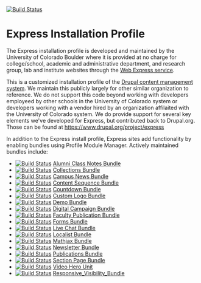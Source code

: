 [![Build Status](https://travis-ci.org/CuBoulder/express.svg?branch=dev)](https://travis-ci.org/CuBoulder/express)
# Express Installation Profile
The Express installation profile is developed and maintained by the University of Colorado Boulder where it is provided at no charge for college/school, academic and administrative department, and research group, lab and institute websites through the [Web Express service](http://www.colorado.edu/webcentral/). 

This is a customized installation profile of the [Drupal content management system](https://www.drupal.org/).  We maintain this publicly largely for other similar organization to reference. We do not support this code beyond working with developers employeed by other schools in the University of Colorado system or developers working with a vendor hired by an organization affilaited with the University of Colorado system. We do provide support for several key elements we've developed for Express, but contributed back to Drupal.org.  Those can be found at https://www.drupal.org/project/express

In addition to the Express install profile, Express sites add functionality by enabling bundles using Profile Module Manager. Actively maintained bundles include:

* [![Build Status](https://travis-ci.org/CuBoulder/cu_alumni_class_notes_bundle.svg?branch=master)](https://travis-ci.org/CuBoulder/cu_alumni_class_notes_bundle) [Alumni Class Notes Bundle](https://github.com/CuBoulder/cu_alumni_class_notes_bundle)
* [![Build Status](https://travis-ci.org/CuBoulder/express_collections_bundle.svg?branch=master)](https://travis-ci.org/CuBoulder/express_collections_bundle) [Collections Bundle](https://github.com/CuBoulder/express_collections_bundle)
* [![Build Status](https://travis-ci.org/CuBoulder/cu_campus_news_bundle.svg?branch=master)](https://travis-ci.org/CuBoulder/cu_campus_news_bundle) [Campus News Bundle](https://github.com/CuBoulder/cu_campus_news_bundle)
* [![Build Status](https://travis-ci.org/CuBoulder/cu_content_sequence_bundle.svg?branch=master)](https://travis-ci.org/CuBoulder/cu_content_sequence_bundle) [Content Sequence Bundle](https://github.com/CuBoulder/cu_content_sequence_bundle)
* [![Build Status](https://travis-ci.org/CuBoulder/cu_countdown_bundle.svg?branch=master)](https://travis-ci.org/CuBoulder/cu_countdown_bundle) [Countdown Bundle](https://github.com/CuBoulder/cu_countdown_bundle)
* [![Build Status](https://travis-ci.org/CuBoulder/cu_custom_logo_bundle.svg?branch=master)](https://travis-ci.org/CuBoulder/cu_custom_logo_bundle) [Custom Logo Bundle](https://github.com/CuBoulder/cu_custom_logo_bundle)
* [![Build Status](https://travis-ci.org/CuBoulder/cu_demo_bundle.svg?branch=master)](https://travis-ci.org/CuBoulder/cu_demo_bundle) [Demo Bundle](https://github.com/CuBoulder/cu_demo_bundle)
* [![Build Status](https://travis-ci.org/CuBoulder/cu_digital_campaign_bundle.svg?branch=master)](https://travis-ci.org/CuBoulder/cu_digital_campaign_bundle) [Digital Campaign Bundle](https://github.com/CuBoulder/cu_digital_campaign_bundle)
* [![Build Status](https://travis-ci.org/CuBoulder/cu_faculty_publication_bundle.svg?branch=master)](https://travis-ci.org/CuBoulder/cu_faculty_publication_bundle) [Faculty Publication Bundle](https://github.com/CuBoulder/cu_faculty_publication_bundle)
* [![Build Status](https://travis-ci.org/CuBoulder/cu_forms_bundle.svg?branch=master)](https://travis-ci.org/CuBoulder/cu_forms_bundle) [Forms Bundle](https://github.com/CuBoulder/cu_forms_bundle)
* [![Build Status](https://travis-ci.org/CuBoulder/cu_livechat_bundle.svg?branch=master)](https://travis-ci.org/CuBoulder/cu_livechat_bundle) [Live Chat Bundle](https://github.com/CuBoulder/cu_livechat_bundle)
* [![Build Status](https://travis-ci.org/CuBoulder/express_localist_bundle.svg?branch=master)](https://travis-ci.org/CuBoulder/express_localist_bundle) [Localist Bundle](https://github.com/CuBoulder/express_localist_bundle)
* [![Build Status](https://travis-ci.org/CuBoulder/express_mathjax_bundle.svg?branch=master)](https://travis-ci.org/CuBoulder/express_mathjax_bundle) [Mathjax Bundle](https://github.com/CuBoulder/express_mathjax_bundle)
* [![Build Status](https://travis-ci.org/CuBoulder/cu_newsletter_bundle.svg?branch=master)](https://travis-ci.org/CuBoulder/cu_newsletter_bundle) [Newsletter Bundle](https://github.com/CuBoulder/cu_newsletter_bundle)
* [![Build Status](https://travis-ci.org/CuBoulder/cu_publications_bundle.svg?branch=master)](https://travis-ci.org/CuBoulder/cu_publications_bundle) [Publications Bundle](https://github.com/CuBoulder/cu_publications_bundle)
* [![Build Status](https://travis-ci.org/CuBoulder/cu_section_page_bundle.svg?branch=master)](https://travis-ci.org/CuBoulder/cu_section_page_bundle) [Section Page Bundle](https://github.com/CuBoulder/cu_section_page_bundle)
* [![Build Status](https://travis-ci.org/CuBoulder/cu_video_hero_unit_bundle.svg?branch=master)](https://travis-ci.org/CuBoulder/cu_video_hero_unit_bundle) [Video Hero Unit](https://github.com/CuBoulder/cu_video_hero_unit_bundle)
* [![Build Status](https://travis-ci.org/CuBoulder/express_responsive_visibility_bundle.svg?branch=master)](https://travis-ci.org/CuBoulder/express_responsive_visibility_bundle) [Responsive_Visibility_Bundle](https://github.com/CuBoulder/express_responsive_visibility_bundle)
